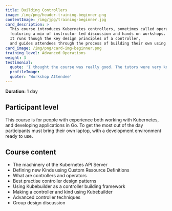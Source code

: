 ```yaml
---
title: Building Controllers
image: /img/png/header-training-beginner.png
contentImage: /img/jpg/training-beginner.jpg
card_description: >
  This course introduces Kubernetes controllers, sometimes called operators,
  featuring a mix of instructor led discussion and hands on workshops.
  It runs though the key design principles of a controller,
  and guides attendees through the process of building their own using Kubebuilder.
card_image: /img/png/card-img-beginner.png
training_level: Advanced Operations
weight: 3
testimonial:
  quote: 'I thought the course was really good. The tutors were very knowledgeable and I learned a lot'
  profileImage:
  quoter: 'Workshop Attendee'
---
```


**Duration:** 1 day

## Participant level
This course is for people with experience both working with Kubernetes,
and developing applications in Go.
To get the most out of the day participants must bring their own laptop,
with a development environment ready to use.

## Course content

- The machinery of the Kubernetes API Server
- Defining new Kinds using Custom Resource Definitions
- What are controllers and operators
- Best practise controller design patterns
- Using Kubebuilder as a controller building framework
- Making a controller and kind using Kubebuilder
- Advanced controller techniques
- Group design discussion
